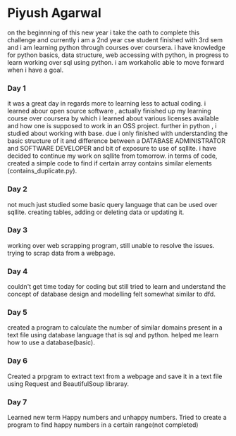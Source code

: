 # Piyush Agarwal
on the beginnning of this new year i take the oath to complete this challenge and currently i am a 2nd year cse student finished with 3rd sem and i am learning python through courses over coursera.
i have knowledge for python basics, data structure, web accessing with python, in progress to learn working over sql using python.
i am workaholic able to move forward when i have a goal.

### Day 1
it was a great day in regards more to learning less to actual coding.
i learned abour open source software , actually finished up my learning course over coursera by which i learned about various licenses available and how one is supposed to work in an OSS project.
further in python , i studied about working with base. due i only finished with understanding the basic structure of it and difference between a DATABASE ADMINISTRATOR and SOFTWARE DEVELOPER and bit of exposure to use of sqllite.
i have decided to continue my work on sqllite from tomorrow.
in terms of code, created a simple code to find if certain array contains similar elements (contains_duplicate.py).

### Day 2
not much just studied some basic query language that can be used over sqllite.
creating tables, adding or deleting data or updating it.

### Day 3
working over web scrapping program, still unable to resolve the issues.
trying to scrap data from a webpage.

### Day 4
couldn't get time today for coding but still tried to learn and understand the concept of database design and modelling felt somewhat similar to dfd.

### Day 5
created a program to calculate the number of similar domains present in a text file using database language that is sql and python.
helped me learn how to use a database(basic).

### Day 6
Created a prpgram to extract text from a webpage and save it in a text file using Request and BeautifulSoup libraray.

### Day 7
Learned new term Happy numbers and unhappy numbers.
Tried to create a program to find happy numbers in a certain range(not completed)
